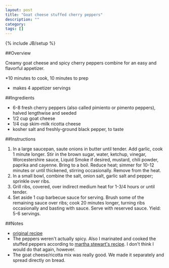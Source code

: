 ```yaml
---
layout: post
title: "Goat cheese stuffed cherry peppers"
description: ""
category: 
tags: []
---
```

{% include JB/setup %}

##Overview

Creamy goat cheese and spicy cherry peppers combine for an easy and flavorful appetizer.

*10 minutes to cook, 10 minutes to prep
* makes 4 appetizer servings

##Ingredients

* 6-8 fresh cherry peppers (also called pimiento or pimento peppers), halved lengthwise and seeded
* 1/2 cup goat cheese
* 1/4 cup skim-milk ricotta cheese
* kosher salt and freshly-ground black pepper, to taste

##Instructions

1. In a large saucepan, saute onions in butter until tender. Add garlic, cook 1 minute longer. Stir in the brown sugar, water, ketchup, vinegar, Worcestershire sauce, Liquid Smoke if desired, mustard, chili powder, paprika and cayenne. Bring to a boil. Reduce heat; simmer for 10-12 minutes or until thickened, stirring occasionally. Remove from the heat.
2. In a small bowl, combine the salt, onion salt, garlic salt and pepper; sprinkle over ribs.
3. Grill ribs, covered, over indirect medium heat for 1-3/4 hours or until tender.
4. Set aside 1 cup barbecue sauce for serving. Brush some of the remaining sauce over ribs; cook 20 minutes longer, turning ribs occasionally and basting with sauce. Serve with reserved sauce. Yield: 5-6 servings. 

##Notes

* [original recipe](http://www.forkknifeswoon.com/food-drink/appetizers-nibbles/2013/05/goat-cheese-stuffed-cherry-peppers/)
* The peppers weren't actually spicy.  Also I marinated and cooked the stuffed peppers according to [martha stewart's recipe](http://www.marthastewart.com/317762/stuffed-marinated-hot-red-cherry-peppers).  I don't think I would do that again, however.
* The goat cheese/ricotta mix was really good.  We made it separately and spread directly on bread.


